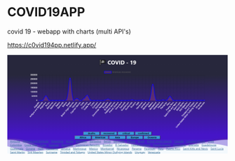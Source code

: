 # COVID19APP

covid 19 - webapp with charts (multi API's)

https://c0vid194pp.netlify.app/

![Screenshot](./screenshots/1.png)
